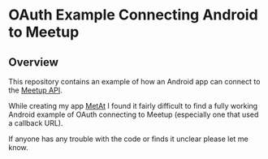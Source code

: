 # OAuth Example Connecting Android to Meetup

## Overview

This repository contains an example of how an Android app can connect to the [Meetup API](http://www.meetup.com/meetup_api/).

While creating my app [MetAt](https://play.google.com/store/apps/details?id=com.metat.contacts) I found it fairly difficult to find a fully working Android example of OAuth connecting to Meetup (especially one that used a callback URL).

If anyone has any trouble with the code or finds it unclear please let me know.